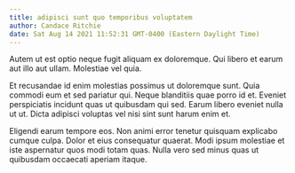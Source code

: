 ```yaml
---
title: adipisci sunt quo temporibus voluptatem
author: Candace Ritchie
date: Sat Aug 14 2021 11:52:31 GMT-0400 (Eastern Daylight Time)
---
```

Autem ut est optio neque fugit aliquam ex doloremque. Qui libero et earum aut illo aut ullam. Molestiae vel quia.

 Et recusandae id enim molestias possimus ut doloremque sunt. Quia commodi eum et sed pariatur qui. Neque blanditiis quae porro id et. Eveniet perspiciatis incidunt quas ut quibusdam qui sed. Earum libero eveniet nulla ut ut. Dicta adipisci voluptas vel nisi sint sunt harum enim et.

 Eligendi earum tempore eos. Non animi error tenetur quisquam explicabo cumque culpa. Dolor et eius consequatur quaerat. Modi ipsum molestiae et iste aspernatur quos modi totam quas. Nulla vero sed minus quas ut quibusdam occaecati aperiam itaque.